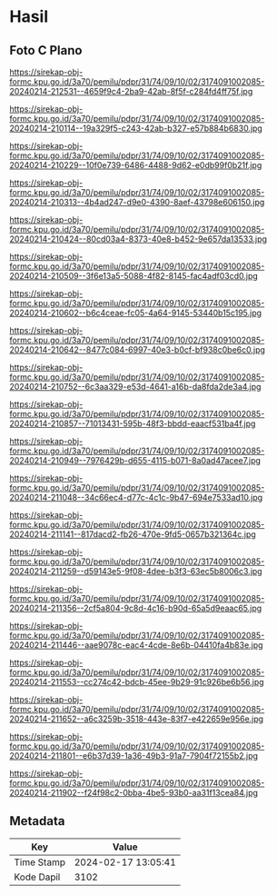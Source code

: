 # Hasil

## Foto C Plano

https://sirekap-obj-formc.kpu.go.id/3a70/pemilu/pdpr/31/74/09/10/02/3174091002085-20240214-212531--4659f9c4-2ba9-42ab-8f5f-c284fd4ff75f.jpg

https://sirekap-obj-formc.kpu.go.id/3a70/pemilu/pdpr/31/74/09/10/02/3174091002085-20240214-210114--19a329f5-c243-42ab-b327-e57b884b6830.jpg

https://sirekap-obj-formc.kpu.go.id/3a70/pemilu/pdpr/31/74/09/10/02/3174091002085-20240214-210229--10f0e739-6486-4488-9d62-e0db99f0b21f.jpg

https://sirekap-obj-formc.kpu.go.id/3a70/pemilu/pdpr/31/74/09/10/02/3174091002085-20240214-210313--4b4ad247-d9e0-4390-8aef-43798e606150.jpg

https://sirekap-obj-formc.kpu.go.id/3a70/pemilu/pdpr/31/74/09/10/02/3174091002085-20240214-210424--80cd03a4-8373-40e8-b452-9e657da13533.jpg

https://sirekap-obj-formc.kpu.go.id/3a70/pemilu/pdpr/31/74/09/10/02/3174091002085-20240214-210509--3f6e13a5-5088-4f82-8145-fac4adf03cd0.jpg

https://sirekap-obj-formc.kpu.go.id/3a70/pemilu/pdpr/31/74/09/10/02/3174091002085-20240214-210602--b6c4ceae-fc05-4a64-9145-53440b15c195.jpg

https://sirekap-obj-formc.kpu.go.id/3a70/pemilu/pdpr/31/74/09/10/02/3174091002085-20240214-210642--8477c084-6997-40e3-b0cf-bf938c0be6c0.jpg

https://sirekap-obj-formc.kpu.go.id/3a70/pemilu/pdpr/31/74/09/10/02/3174091002085-20240214-210752--6c3aa329-e53d-4641-a16b-da8fda2de3a4.jpg

https://sirekap-obj-formc.kpu.go.id/3a70/pemilu/pdpr/31/74/09/10/02/3174091002085-20240214-210857--71013431-595b-48f3-bbdd-eaacf531ba4f.jpg

https://sirekap-obj-formc.kpu.go.id/3a70/pemilu/pdpr/31/74/09/10/02/3174091002085-20240214-210949--7976429b-d655-4115-b071-8a0ad47acee7.jpg

https://sirekap-obj-formc.kpu.go.id/3a70/pemilu/pdpr/31/74/09/10/02/3174091002085-20240214-211048--34c66ec4-d77c-4c1c-9b47-694e7533ad10.jpg

https://sirekap-obj-formc.kpu.go.id/3a70/pemilu/pdpr/31/74/09/10/02/3174091002085-20240214-211141--817dacd2-fb26-470e-9fd5-0657b321364c.jpg

https://sirekap-obj-formc.kpu.go.id/3a70/pemilu/pdpr/31/74/09/10/02/3174091002085-20240214-211259--d59143e5-9f08-4dee-b3f3-63ec5b8006c3.jpg

https://sirekap-obj-formc.kpu.go.id/3a70/pemilu/pdpr/31/74/09/10/02/3174091002085-20240214-211356--2cf5a804-9c8d-4c16-b90d-65a5d9eaac65.jpg

https://sirekap-obj-formc.kpu.go.id/3a70/pemilu/pdpr/31/74/09/10/02/3174091002085-20240214-211446--aae9078c-eac4-4cde-8e6b-04410fa4b83e.jpg

https://sirekap-obj-formc.kpu.go.id/3a70/pemilu/pdpr/31/74/09/10/02/3174091002085-20240214-211553--cc274c42-bdcb-45ee-9b29-91c926be6b56.jpg

https://sirekap-obj-formc.kpu.go.id/3a70/pemilu/pdpr/31/74/09/10/02/3174091002085-20240214-211652--a6c3259b-3518-443e-83f7-e422659e956e.jpg

https://sirekap-obj-formc.kpu.go.id/3a70/pemilu/pdpr/31/74/09/10/02/3174091002085-20240214-211801--e6b37d39-1a36-49b3-91a7-7904f72155b2.jpg

https://sirekap-obj-formc.kpu.go.id/3a70/pemilu/pdpr/31/74/09/10/02/3174091002085-20240214-211902--f24f98c2-0bba-4be5-93b0-aa31f13cea84.jpg


## Metadata

| Key        | Value               |
| ---------- | ------------------- |
| Time Stamp | 2024-02-17 13:05:41 |
| Kode Dapil | 3102                |



